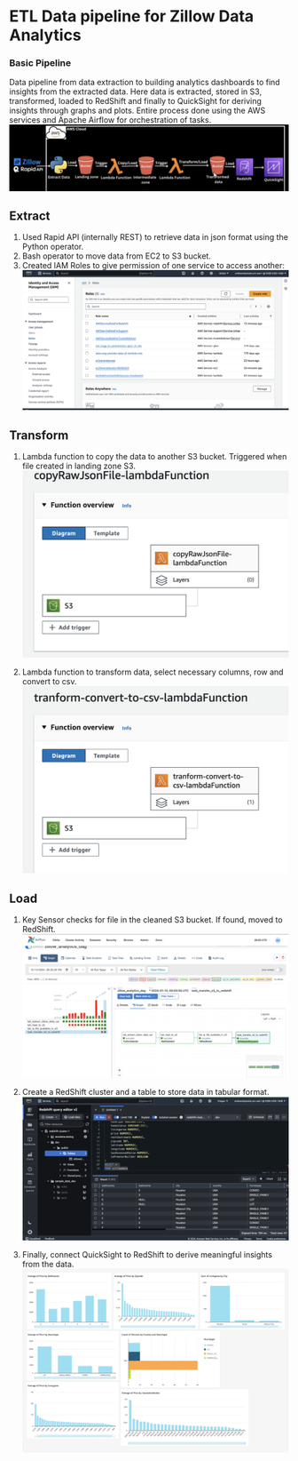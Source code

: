 # ETL Data pipeline for Zillow Data Analytics

### Basic Pipeline 
Data pipeline from data extraction to building analytics dashboards to find insights from the extracted data. Here data is extracted, stored in S3, transformed, loaded to RedShift and finally to QuickSight for deriving insights through graphs and plots. Entire process done using the AWS services and Apache Airflow for orchestration of tasks. 
![alt text](images/data_pipeline.png)



## Extract
1. Used Rapid API (internally REST) to retrieve data in json format using the Python operator. 
2. Bash operator to move data from EC2 to S3 bucket. 
3. Created IAM Roles to give permission of one service to access another: 
![alt text](images/iam.png)

## Transform
1. Lambda function to copy the data to another S3 bucket. Triggered when file created in landing zone S3. 
![alt text](images/copy_lambda.png)

2. Lambda function to transform data, select necessary columns, row and convert to csv. 
![alt text](images/tranform_lambda.png)

## Load
1. Key Sensor checks for file in the cleaned S3 bucket. If found, moved to RedShift. 
![alt text](images/airflow.png)

2. Create a RedShift cluster and a table to store data in tabular format. 
![alt text](images/redshift.png)

3. Finally, connect QuickSight to RedShift to derive meaningful insights from the data. 
![alt text](images/analytics.png)

